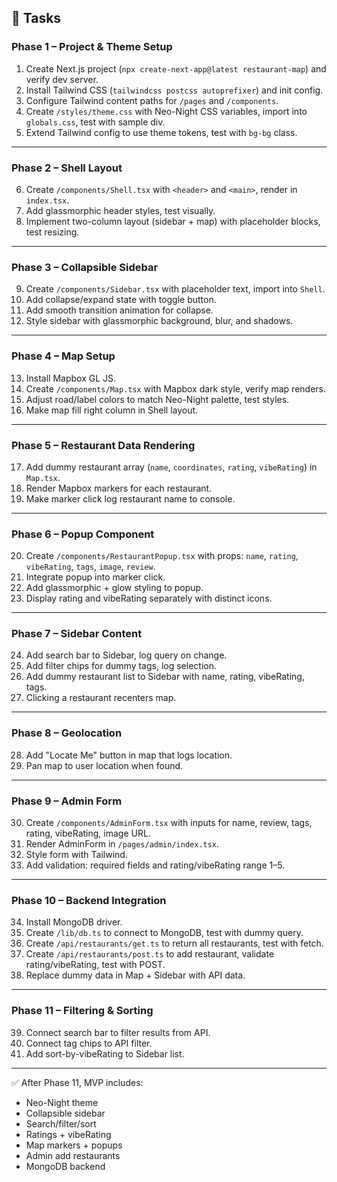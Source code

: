 ## 🚀 Tasks

### **Phase 1 – Project & Theme Setup**
1. Create Next.js project (`npx create-next-app@latest restaurant-map`) and verify dev server.
2. Install Tailwind CSS (`tailwindcss postcss autoprefixer`) and init config.
3. Configure Tailwind content paths for `/pages` and `/components`.
4. Create `/styles/theme.css` with Neo-Night CSS variables, import into `globals.css`, test with sample div.
5. Extend Tailwind config to use theme tokens, test with `bg-bg` class.

---

### **Phase 2 – Shell Layout**
6. Create `/components/Shell.tsx` with `<header>` and `<main>`, render in `index.tsx`.
7. Add glassmorphic header styles, test visually.
8. Implement two-column layout (sidebar + map) with placeholder blocks, test resizing.

---

### **Phase 3 – Collapsible Sidebar**
9. Create `/components/Sidebar.tsx` with placeholder text, import into `Shell`.
10. Add collapse/expand state with toggle button.
11. Add smooth transition animation for collapse.
12. Style sidebar with glassmorphic background, blur, and shadows.

---

### **Phase 4 – Map Setup**
13. Install Mapbox GL JS.
14. Create `/components/Map.tsx` with Mapbox dark style, verify map renders.
15. Adjust road/label colors to match Neo-Night palette, test styles.
16. Make map fill right column in Shell layout.

---

### **Phase 5 – Restaurant Data Rendering**
17. Add dummy restaurant array (`name`, `coordinates`, `rating`, `vibeRating`) in `Map.tsx`.
18. Render Mapbox markers for each restaurant.
19. Make marker click log restaurant name to console.

---

### **Phase 6 – Popup Component**
20. Create `/components/RestaurantPopup.tsx` with props: `name`, `rating`, `vibeRating`, `tags`, `image`, `review`.
21. Integrate popup into marker click.
22. Add glassmorphic + glow styling to popup.
23. Display rating and vibeRating separately with distinct icons.

---

### **Phase 7 – Sidebar Content**
24. Add search bar to Sidebar, log query on change.
25. Add filter chips for dummy tags, log selection.
26. Add dummy restaurant list to Sidebar with name, rating, vibeRating, tags.
27. Clicking a restaurant recenters map.

---

### **Phase 8 – Geolocation**
28. Add "Locate Me" button in map that logs location.
29. Pan map to user location when found.

---

### **Phase 9 – Admin Form**
30. Create `/components/AdminForm.tsx` with inputs for name, review, tags, rating, vibeRating, image URL.
31. Render AdminForm in `/pages/admin/index.tsx`.
32. Style form with Tailwind.
33. Add validation: required fields and rating/vibeRating range 1–5.

---

### **Phase 10 – Backend Integration**
34. Install MongoDB driver.
35. Create `/lib/db.ts` to connect to MongoDB, test with dummy query.
36. Create `/api/restaurants/get.ts` to return all restaurants, test with fetch.
37. Create `/api/restaurants/post.ts` to add restaurant, validate rating/vibeRating, test with POST.
38. Replace dummy data in Map + Sidebar with API data.

---

### **Phase 11 – Filtering & Sorting**
39. Connect search bar to filter results from API.
40. Connect tag chips to API filter.
41. Add sort-by-vibeRating to Sidebar list.

---

✅ After Phase 11, MVP includes:
- Neo-Night theme
- Collapsible sidebar
- Search/filter/sort
- Ratings + vibeRating
- Map markers + popups
- Admin add restaurants
- MongoDB backend
